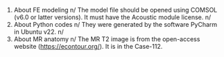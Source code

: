 1. About FE modeling  n/
The model file should be opened using COMSOL (v6.0 or latter versions). It must have the Acoustic module license.  n/
2. About Python codes  n/
They were generated by the software PyCharm in Ubuntu v22.   n/
3. About MR anatomy   n/
The MR T2 image is from the open-access website (https://econtour.org/). It is in the Case-112.
